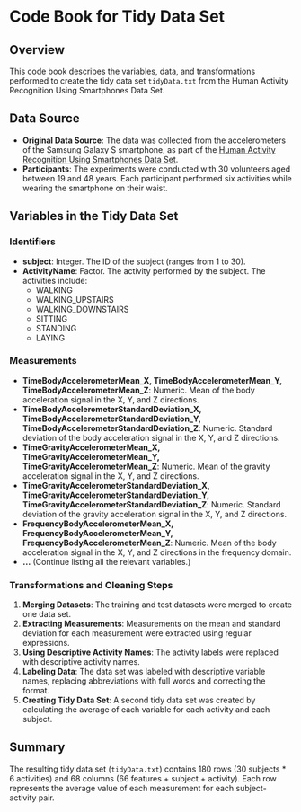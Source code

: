 # Code Book for Tidy Data Set

## Overview

This code book describes the variables, data, and transformations performed to create the tidy data set `tidyData.txt` from the Human Activity Recognition Using Smartphones Data Set.

## Data Source

- **Original Data Source**: The data was collected from the accelerometers of the Samsung Galaxy S smartphone, as part of the [Human Activity Recognition Using Smartphones Data Set](http://archive.ics.uci.edu/ml/datasets/Human+Activity+Recognition+Using+Smartphones).
- **Participants**: The experiments were conducted with 30 volunteers aged between 19 and 48 years. Each participant performed six activities while wearing the smartphone on their waist.

## Variables in the Tidy Data Set

### Identifiers
- **subject**: Integer. The ID of the subject (ranges from 1 to 30).
- **ActivityName**: Factor. The activity performed by the subject. The activities include:
  - WALKING
  - WALKING_UPSTAIRS
  - WALKING_DOWNSTAIRS
  - SITTING
  - STANDING
  - LAYING

### Measurements
- **TimeBodyAccelerometerMean_X, TimeBodyAccelerometerMean_Y, TimeBodyAccelerometerMean_Z**: Numeric. Mean of the body acceleration signal in the X, Y, and Z directions.
- **TimeBodyAccelerometerStandardDeviation_X, TimeBodyAccelerometerStandardDeviation_Y, TimeBodyAccelerometerStandardDeviation_Z**: Numeric. Standard deviation of the body acceleration signal in the X, Y, and Z directions.
- **TimeGravityAccelerometerMean_X, TimeGravityAccelerometerMean_Y, TimeGravityAccelerometerMean_Z**: Numeric. Mean of the gravity acceleration signal in the X, Y, and Z directions.
- **TimeGravityAccelerometerStandardDeviation_X, TimeGravityAccelerometerStandardDeviation_Y, TimeGravityAccelerometerStandardDeviation_Z**: Numeric. Standard deviation of the gravity acceleration signal in the X, Y, and Z directions.
- **FrequencyBodyAccelerometerMean_X, FrequencyBodyAccelerometerMean_Y, FrequencyBodyAccelerometerMean_Z**: Numeric. Mean of the body acceleration signal in the X, Y, and Z directions in the frequency domain.
- **...** (Continue listing all the relevant variables.)

### Transformations and Cleaning Steps
1. **Merging Datasets**: The training and test datasets were merged to create one data set.
2. **Extracting Measurements**: Measurements on the mean and standard deviation for each measurement were extracted using regular expressions.
3. **Using Descriptive Activity Names**: The activity labels were replaced with descriptive activity names.
4. **Labeling Data**: The data set was labeled with descriptive variable names, replacing abbreviations with full words and correcting the format.
5. **Creating Tidy Data Set**: A second tidy data set was created by calculating the average of each variable for each activity and each subject.

## Summary

The resulting tidy data set (`tidyData.txt`) contains 180 rows (30 subjects * 6 activities) and 68 columns (66 features + subject + activity). Each row represents the average value of each measurement for each subject-activity pair.
